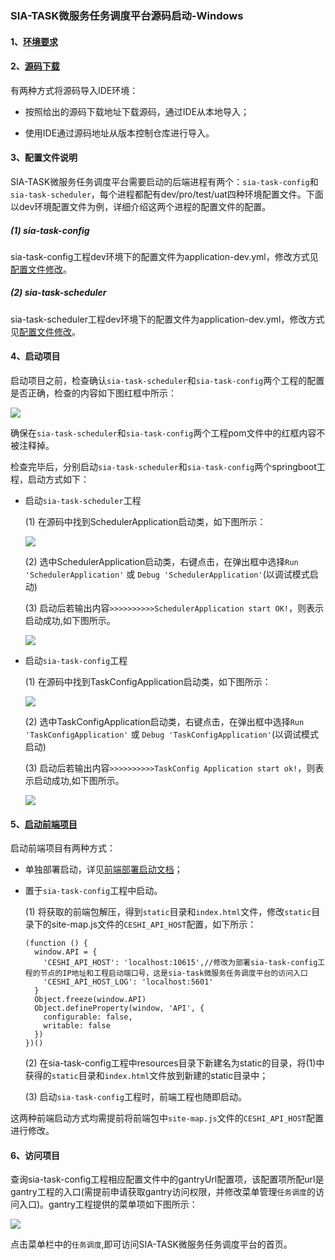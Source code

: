 ### SIA-TASK微服务任务调度平台源码启动-Windows

#### 1、[环境要求](install.md)

#### 2、[源码下载](http://gitlab.creditease.corp/sf-private/sia-task.git)

有两种方式将源码导入IDE环境：

* 按照给出的源码下载地址下载源码，通过IDE从本地导入；

* 使用IDE通过源码地址从版本控制仓库进行导入。

#### 3、配置文件说明

SIA-TASK微服务任务调度平台需要启动的后端进程有两个：`sia-task-config`和`sia-task-scheduler`，每个进程都配有dev/pro/test/uat四种环境配置文件。下面以dev环境配置文件为例，详细介绍这两个进程的配置文件的配置。

##### (1) sia-task-config

sia-task-config工程dev环境下的配置文件为application-dev.yml，修改方式见[配置文件修改](install-config-file.md)。

##### (2) sia-task-scheduler

sia-task-scheduler工程dev环境下的配置文件为application-dev.yml，修改方式见[配置文件修改](install-config-file.md)。

#### 4、启动项目

启动项目之前，检查确认`sia-task-scheduler`和`sia-task-config`两个工程的配置是否正确，检查的内容如下图红框中所示：

![](images/install-pom.png)

确保在`sia-task-scheduler`和`sia-task-config`两个工程pom文件中的红框内容不被注释掉。

检查完毕后，分别启动`sia-task-scheduler`和`sia-task-config`两个springboot工程，启动方式如下：

* 启动`sia-task-scheduler`工程

    (1) 在源码中找到SchedulerApplication启动类，如下图所示：

    ![](images/install-start-scheduler.png)

    (2) 选中SchedulerApplication启动类，右键点击，在弹出框中选择`Run 'SchedulerApplication'` 或 `Debug 'SchedulerApplication'`(以调试模式启动)
    
    (3) 启动后若输出内容`>>>>>>>>>>SchedulerApplication start OK!`，则表示启动成功,如下图所示。
    
    ![](images/install-start-scheduler-3.png)

* 启动`sia-task-config`工程

    (1) 在源码中找到TaskConfigApplication启动类，如下图所示：
    
    ![](images/install-start-config.png)
    
    (2) 选中TaskConfigApplication启动类，右键点击，在弹出框中选择`Run 'TaskConfigApplication'` 或 `Debug 'TaskConfigApplication'`(以调试模式启动)
    
    (3) 启动后若输出内容`>>>>>>>>>>TaskConfig Application start ok!`，则表示启动成功,如下图所示。
    
    ![](images/install-start-config-3.png)

#### 5、[启动前端项目](handbook/install.md)

启动前端项目有两种方式：

* 单独部署启动，详见[前端部署启动文档](install-front-end.md)；

* 置于`sia-task-config`工程中启动。

    (1) 将获取的前端包解压，得到`static`目录和`index.html`文件，修改`static`目录下的site-map.js文件的`CESHI_API_HOST`配置，如下所示：
    
    ```
    (function () {
      window.API = {
        'CESHI_API_HOST': 'localhost:10615',//修改为部署sia-task-config工程的节点的IP地址和工程启动端口号，这是sia-task微服务任务调度平台的访问入口
        'CESHI_API_HOST_LOG': 'localhost:5601'
      }
      Object.freeze(window.API)
      Object.defineProperty(window, 'API', {
        configurable: false,
        writable: false
      })
    })()
    ```
    
    (2) 在sia-task-config工程中resources目录下新建名为static的目录，将(1)中获得的`static`目录和`index.html`文件放到新建的static目录中；
    
    (3) 启动`sia-task-config`工程时，前端工程也随即启动。

这两种前端启动方式均需提前将前端包中`site-map.js`文件的`CESHI_API_HOST`配置进行修改。

#### 6、访问项目

查询sia-task-config工程相应配置文件中的gantryUrl配置项，该配置项所配url是gantry工程的入口(需提前申请获取gantry访问权限，并修改菜单管理`任务调度`的访问入口)。gantry工程提供的菜单项如下图所示：

![](images/install-gantry.png)

点击菜单栏中的`任务调度`,即可访问SIA-TASK微服务任务调度平台的首页。